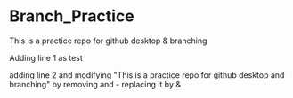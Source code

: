 # Branch_Practice
This is a practice repo for github desktop & branching

Adding line 1 as test

adding line 2 and modifying "This is a practice repo for github desktop and branching" by removing and - replacing it by &
